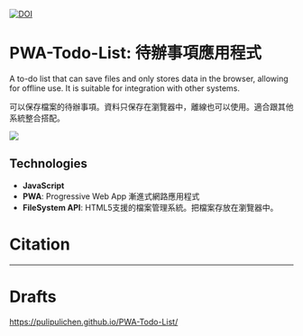 [![DOI](https://zenodo.org/badge/581753750.svg)](https://zenodo.org/doi/10.5281/zenodo.11214044)

# PWA-Todo-List: 待辦事項應用程式

A to-do list that can save files and only stores data in the browser, allowing for offline use. It is suitable for integration with other systems.

可以保存檔案的待辦事項。資料只保存在瀏覽器中，離線也可以使用。適合跟其他系統整合搭配。

![](https://blogger.googleusercontent.com/img/a/AVvXsEhnIFJtKrd0QqrWc2KLgVcH9oIXVj00ZhHqj-eeBk4pkgKf7iDoCZsoXyPaz30H05wNzrfEjnrtjhq5AN2XxxvEqo_TO8zCljdGrxQtSYPW7arDmnMZdwuAyeITZtV_xdYgWZ-UrZwaDkKrebN5YJLtAp-dkYvPk03kBXavMzxpB6Z0bVoYM9KnYg)

## Technologies

- **JavaScript**
- **PWA**: Progressive Web App 漸進式網路應用程式
- **FileSystem API**: HTML5支援的檔案管理系統。把檔案存放在瀏覽器中。

# Citation

----

# Drafts

https://pulipulichen.github.io/PWA-Todo-List/
